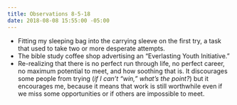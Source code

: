 ```yaml
---
title: Observations 8-5-18
date: 2018-08-08 15:55:00 -05:00
---
```


- Fitting my sleeping bag into the carrying sleeve on the first try, a task that used to take two or more desperate attempts.
- The bible study coffee shop advertising an “Everlasting Youth Initiative.”
- Re-realizing that there is no perfect run through life, no perfect career, no maximum potential to meet, and how soothing that is. It discourages some people from trying (*if I can’t “win,” what’s the point?*) but it encourages me, because it means that work is still worthwhile even if we miss some opportunities or if others are impossible to meet.